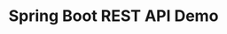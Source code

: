 ---
title:  "Spring Boot REST API Demo"
description: >
    Building a REST API with Spring Boot
summary:
- Building a REST API with Spring Boot
topics:
- Spring
- Microservices
tags:
- Spring
- Microservices
- Spring Boot
- REST
patterns:
- API
team:
- Brian McClain
repo: https://github.com/BrianMMcClain/spring-boot-api-demo
readme: true
---